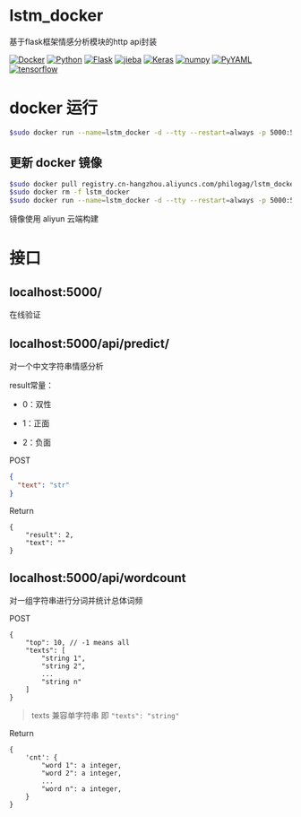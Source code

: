 # lstm_docker

基于flask框架情感分析模块的http api封装

[![Docker](https://img.shields.io/badge/Docker-18.09.6-success.svg?style=flat-round)](https://www.docker.com/)
[![Python](https://img.shields.io/badge/Python-3.7-success.svg?style=flat-round)](https://www.python.org/downloads/release/python-372/)
[![Flask](https://img.shields.io/badge/Flask-1.1.2-success.svg?style=flat-round)](https://palletsprojects.com/p/flask/)
[![jieba](https://img.shields.io/badge/jieba-0.42.1-success.svg?style=flat-round)](https://github.com/fxsjy/jieba)
[![Keras](https://img.shields.io/badge/Keras-2.3.1-success.svg?style=flat-round)]()
[![numpy](https://img.shields.io/badge/Numpy-1.18.3-success.svg?style=flat-round)]()
[![PyYAML](https://img.shields.io/badge/PyYAML-5.3.1-success.svg?style=flat-round)]()
[![tensorflow](https://img.shields.io/badge/tensorflow-1.13.1-success.svg?style=flat-round)]()

# docker 运行

```bash
$sudo docker run --name=lstm_docker -d --tty --restart=always -p 5000:5000 registry.cn-hangzhou.aliyuncs.com/philogag/lstm_docker
```

## 更新 docker 镜像
```bash
$sudo docker pull registry.cn-hangzhou.aliyuncs.com/philogag/lstm_docker
$sudo docker rm -f lstm_docker
$sudo docker run --name=lstm_docker -d --tty --restart=always -p 5000:5000 registry.cn-hangzhou.aliyuncs.com/philogag/lstm_docker
```

镜像使用 aliyun 云端构建

# 接口

## localhost:5000/
在线验证

## localhost:5000/api/predict/
对一个中文字符串情感分析

result常量：

+ 0：双性

+ 1：正面
+ 2：负面

POST

```json
{
  "text": "str"
}
```
Return 
```
{
	"result": 2,
	"text": ""
}
```

## localhost:5000/api/wordcount

对一组字符串进行分词并统计总体词频

POST

```
{
    "top": 10, // -1 means all
    "texts": [
        "string 1",
        "string 2",
        ...
        "string n"
    ]
}
```
> texts 兼容单字符串
> 即 `"texts": "string"`

Return

```
{
    'cnt': {
        "word 1": a integer,
        "word 2": a integer,
        ...
        "word n": a integer,
    }
}
```

